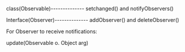 
class(Observable)--------------  setchanged() and notifyObservers() 

Interface(Observer)-------------- addObserver() and deleteObserver()


For Observer to receive notifications:
  
  update(Observable o. Object arg)
  
